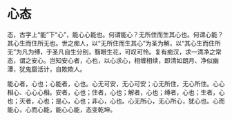 心态
====

			

                                                

   态，古字上“能”下“心”，能心心能也。何谓能心？无所住而生其心也。何谓心能？其心生而住所无也。世之痴人，以“无所住而生其心”为圣为解，以“其心生而住所无”为凡为缚，于圣凡自生分别，翳眼生花，可叹可怜。复有痴汉，求一清净之常态，谓之安心。岂知安心者，心也，以心求心，相缠相续，即清如朗月、净似幽潭，犹鬼窟活计，自欺欺人。

   能心者，心也；心能者，心也。心无可安，无心可安；心无所住，无心所住。心心相心、心心心相。安者，心也；住者，心也；解者，心也；缚者，心也；生者，心也；灭者，心也；是心，心也；非心，心也。心无所心，无心所心，犹心也。心而能心，心而心能，能心心能，态变乾坤。

    
